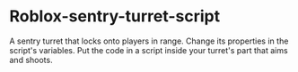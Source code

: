 # Roblox-sentry-turret-script
A sentry turret that locks onto players in range.
Change its properties in the script's variables.
Put the code in a script inside your turret's part that aims and shoots.
